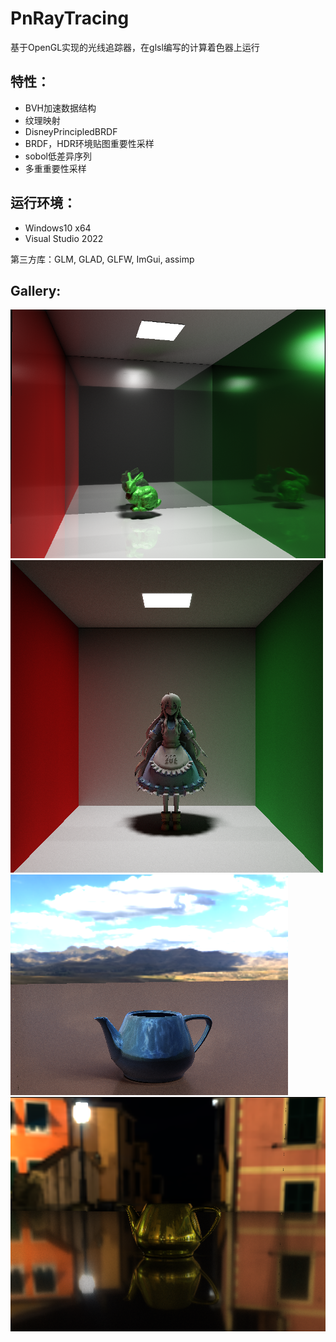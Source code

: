 # PnRayTracing

基于OpenGL实现的光线追踪器，在glsl编写的计算着色器上运行

特性：
----
- BVH加速数据结构
- 纹理映射
- DisneyPrincipledBRDF
- BRDF，HDR环境贴图重要性采样
- sobol低差异序列
- 多重重要性采样

运行环境：
----
- Windows10 x64 
- Visual Studio 2022

第三方库：GLM, GLAD, GLFW, ImGui, assimp

Gallery:
---
![](https://github.com/position72/PnRayTracing/blob/master/photos/green_bunny.PNG)
![](https://github.com/position72/PnRayTracing/blob/master/photos/mary.png)
![](https://github.com/position72/PnRayTracing/blob/master/photos/teapot_light.PNG)
![](https://github.com/position72/PnRayTracing/blob/master/photos/teapot_night.PNG)

